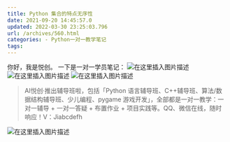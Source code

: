 ```yaml
---
title: Python 集合的特点无序性
date: 2021-09-20 14:45:57.0
updated: 2022-03-30 23:25:03.796
url: /archives/560.html
categories: - Python一对一教学笔记
tags: 
---
```




你好，我是悦创。 一下是一对一学员笔记： ![在这里插入图片描述](https://img-blog.csdnimg.cn/f9e17c3c01d043a9a515a6e5cad7d6d7.png?x-oss-process=image/watermark,type_ZHJvaWRzYW5zZmFsbGJhY2s,shadow_50,text_Q1NETiBAQUnmgqbliJs=,size_20,color_FFFFFF,t_70,g_se,x_16) ![在这里插入图片描述](https://img-blog.csdnimg.cn/00d4b30192f84a90a72102a405c59f19.png?x-oss-process=image/watermark,type_ZHJvaWRzYW5zZmFsbGJhY2s,shadow_50,text_Q1NETiBAQUnmgqbliJs=,size_20,color_FFFFFF,t_70,g_se,x_16) ![在这里插入图片描述](https://img-blog.csdnimg.cn/f69a7afeaae2464e9c5ad821aa663e62.png?x-oss-process=image/watermark,type_ZHJvaWRzYW5zZmFsbGJhY2s,shadow_50,text_Q1NETiBAQUnmgqbliJs=,size_20,color_FFFFFF,t_70,g_se,x_16)

> AI悦创·推出辅导班啦，包括「Python 语言辅导班、C++辅导班、算法/数据结构辅导班、少儿编程、pygame 游戏开发」，全部都是一对一教学：一对一辅导 + 一对一答疑 + 布置作业 + 项目实践等。QQ、微信在线，随时响应！V：Jiabcdefh

![在这里插入图片描述](https://img-blog.csdnimg.cn/497a2a4638074e7fa08250f7d3f79eca.png)